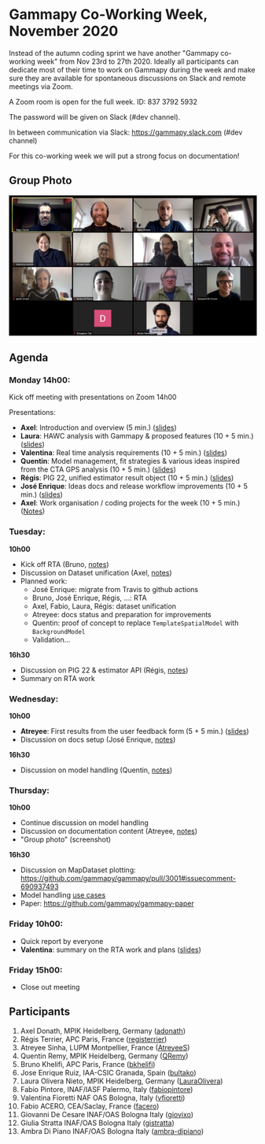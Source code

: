 # Gammapy Co-Working Week, November 2020

Instead of the autumn coding sprint we have another "Gammapy co-working week" from Nov 23rd to 27th 2020.
Ideally all participants can dedicate most of their time to work on Gammapy during the week and make sure
they are available for spontaneous discussions on Slack and remote meetings via Zoom.

A Zoom room is open for the full week. ID: 837 3792 5932

The password will be given on Slack (#dev channel).

In between communication via Slack: https://gammapy.slack.com (#dev channel)

For this co-working week we will put a strong focus on documentation!

## Group Photo

![](group-photo.jpg)


## Agenda

### Monday 14h00:
Kick off meeting with presentations on Zoom 14h00

Presentations:
- **Axel**: Introduction and overview (5 min.) ([slides](slides/gp-co-working-week-nov-2020.pdf))
- **Laura**: HAWC analysis with Gammapy & proposed features (10 + 5 min.) ([slides](slides/hawc_analysis_gammapy.pdf))
- **Valentina**: Real time analysis requirements (10 + 5 min.) ([slides](slides/))
- **Quentin**: Model management, fit strategies & various ideas inspired from the CTA GPS analysis (10 + 5 min.) ([slides](slides/))
- **Régis**: PIG 22, unified estimator result object (10 + 5 min.) ([slides](slides/PIG_22.pdf))
- **José Enrique**: Ideas docs and release workflow improvements (10 + 5 min.) ([slides](slides/documentation.pdf))
- **Axel**: Work organisation / coding projects for the week (10 + 5 min.) ([Notes](notes.md))

### Tuesday:

**10h00**
- Kick off RTA (Bruno, [notes](discussions/rta.md))
- Discussion on Dataset unification (Axel, [notes](discussions/dataset-unification.md))
- Planned work:
  - José Enrique: migrate from Travis to github actions
  - Bruno, José Enrique, Régis, ...: RTA
  - Axel, Fabio, Laura, Régis: dataset unification
  - Atreyee: docs status and preparation for improvements
  - Quentin: proof of concept to replace `TemplateSpatialModel` with `BackgroundModel`
  - Validation...

**16h30**
- Discussion on PIG 22 & estimator API (Régis, [notes](discussions/pig-22.md))
- Summary on RTA work

### Wednesday:
**10h00**
- **Atreyee**: First results from the user feedback form (5 + 5 min.) ([slides](slides/Gammapy%20-%20user%20feedback%20-%20Google%20Forms.pdf))
- Discussion on docs setup (José Enrique, [notes](discussions/docs-setup.md))

**16h30**
- Discussion on model handling (Quentin, [notes](discussions/model-handling.md))

### Thursday:
**10h00**
- Continue discussion on model handling
- Discussion on documentation content (Atreyee, [notes](discussions/docs-content.md))
- "Group photo" (screenshot)

**16h30**
- Discussion on MapDataset plotting: https://github.com/gammapy/gammapy/pull/3001#issuecomment-690937493
- Model handling [use cases](discussions/model-handling-use-cases.md)
- Paper: https://github.com/gammapy/gammapy-paper



### Friday 10h00:
- Quick report by everyone
- **Valentina**: summary on the RTA work and plans ([slides](slides/RTA_gammapy_coding_summary.pdf))

### Friday 15h00:
- Close out meeting


## Participants
1. Axel Donath, MPIK Heidelberg, Germany ([adonath](https://github.com/adonath))
2. Régis Terrier, APC Paris, France ([registerrier](https://github.com/registerrier))
3. Atreyee Sinha, LUPM Montpellier, France ([AtreyeeS](https://github.com/AtreyeeS))
4. Quentin Remy, MPIK Heidelberg, Germany ([QRemy](https://github.com/QRemy))
5. Bruno Khelifi, APC Paris, France ([bkhelifi](https://github.com/bkhelifi))
6. Jose Enrique Ruiz, IAA-CSIC Granada, Spain ([bultako](https://github.com/bultako))
7. Laura Olivera Nieto, MPIK Heidelberg, Germany ([LauraOlivera](https://github.com/LauraOlivera))
8. Fabio Pintore, INAF/IASF Palermo, Italy ([fabiopintore](https://github.com/fabiopintore))
9. Valentina Fioretti NAF OAS Bologna, Italy ([vfioretti](https://github.com/vfioretti))
10. Fabio ACERO, CEA/Saclay, France ([facero](https://github.com/facero))
11. Giovanni De Cesare INAF/OAS Bologna Italy ([giovixo](https://github.com/giovixo))
12. Giulia Stratta INAF/OAS Bologna Italy ([gistratta](https://github.com/gistratta))
13. Ambra Di Piano INAF/OAS Bologna Italy ([ambra-dipiano](https://github.com/ambra-dipiano))
